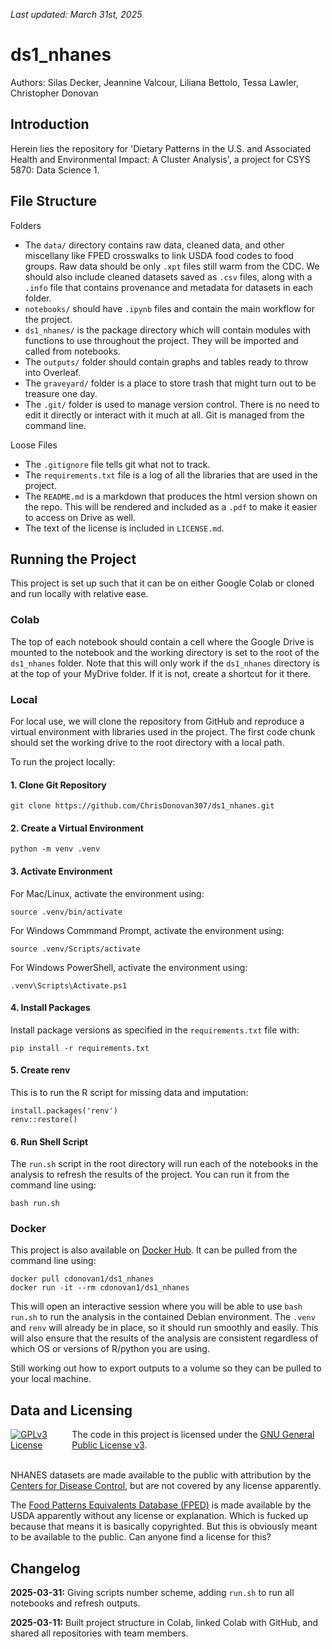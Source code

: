 _Last updated: March 31st, 2025_

# ds1_nhanes

Authors: Silas Decker, Jeannine Valcour, Liliana Bettolo, Tessa Lawler, Christopher Donovan

## Introduction

Herein lies the repository for 'Dietary Patterns in the U.S. and Associated Health and
Environmental Impact: A Cluster Analysis', a project for CSYS 5870: Data Science 1. 

## File Structure

Folders

- The `data/` directory contains raw data, cleaned data, and other miscellany like FPED crosswalks to link USDA food codes to food groups. Raw data should be only `.xpt` files still warm from the CDC. We should also include cleaned datasets saved as `.csv` files, along with a `.info` file that contains provenance and metadata for datasets in each folder. 
- `notebooks/` should have `.ipynb` files and contain the main workflow for the project. 
- `ds1_nhanes/` is the package directory which will contain modules with functions to use throughout the project. They will be imported and called from notebooks.
- The `outputs/` folder should contain graphs and tables ready to throw into Overleaf. 
- The `graveyard/` folder is a place to store trash that might turn out to be treasure one day.
- The `.git/` folder is used to manage version control. There is no need to edit it directly or interact with it much at all. Git is managed from the command line.

Loose Files

- The `.gitignore` file tells git what not to track.
- The `requirements.txt` file is a log of all the libraries that are used in the project. 
- The `README.md` is a markdown that produces the html version shown on the repo. This will be rendered and included as a `.pdf` to make it easier to access on Drive as well.
- The text of the license is included in `LICENSE.md`. 

## Running the Project

This project is set up such that it can be on either Google Colab or cloned and run locally with relative ease.

### Colab

The top of each notebook should contain a cell where the Google Drive is mounted to the notebook and the working directory is set to the root of the `ds1_nhanes` folder. Note that this will only work if the `ds1_nhanes` directory is at the top of your MyDrive folder. If it is not, create a shortcut for it there. 

### Local

For local use, we will clone the repository from GitHub and reproduce a virtual environment with libraries used in the project. The first code chunk should set the working drive to the root directory with a local path.

To run the project locally:

#### 1. Clone Git Repository

```
git clone https://github.com/ChrisDonovan307/ds1_nhanes.git
```

#### 2. Create a Virtual Environment

```
python -m venv .venv
```

#### 3. Activate Environment

For Mac/Linux, activate the environment using:

```
source .venv/bin/activate
```

For Windows Commmand Prompt, activate the environment using:

```
source .venv/Scripts/activate
```

For Windows PowerShell, activate the environment using:

```
.venv\Scripts\Activate.ps1
```

#### 4. Install Packages

Install package versions as specified in the `requirements.txt` file with:

```
pip install -r requirements.txt
```

#### 5. Create renv

This is to run the R script for missing data and imputation:

```
install.packages('renv')
renv::restore()
```

#### 6. Run Shell Script

The `run.sh` script in the root directory will run each of the notebooks in the analysis to refresh the results of the project. You can run it from the command line using:

```
bash run.sh
```

### Docker

This project is also available on [Docker Hub](https://hub.docker.com/). It can be pulled from the command line using:

```
docker pull cdonovan1/ds1_nhanes
docker run -it --rm cdonovan1/ds1_nhanes
```

This will open an interactive session where you will be able to use `bash run.sh` to run the analysis in the contained Debian environment. The `.venv` and `renv` will already be in place, so it should run smoothly and easily. This will also ensure that the results of the analysis are consistent regardless of which OS or versions of R/python you are using.

Still working out how to export outputs to a volume so they can be pulled to your local machine.

## Data and Licensing

<div style="display: flex; align-items: center;">
  <a rel="license" href="https://www.gnu.org/licenses/gpl-3.0.en.html#license-text">
    <img alt="GPLv3 License" style="border-width:0; margin-right: 10px;" src="https://www.gnu.org/graphics/gplv3-or-later-sm.png" />
  </a>
  <span>
    The code in this project is licensed under the 
    <a rel="license" href="https://www.gnu.org/licenses/gpl-3.0.en.html#license-text">GNU General Public License v3</a>.
  </span>
</div>
<br>

NHANES datasets are made available to the public with attribution by the [Centers for Disease Control](https://wwwn.cdc.gov/nchs/nhanes/Default.aspx), but are not covered by any license apparently.

The [Food Patterns Equivalents Database (FPED)](https://www.ars.usda.gov/northeast-area/beltsville-md-bhnrc/beltsville-human-nutrition-research-center/food-surveys-research-group/docs/fndds-download-databases/) is made available by the USDA apparently without any license or explanation. Which is fucked up because that means it is basically copyrighted. But this is obviously meant to be available to the public. Can anyone find a license for this?

## Changelog

**2025-03-31:** Giving scripts number scheme, adding `run.sh` to run all notebooks and refresh outputs.

**2025-03-11:** Built project structure in Colab, linked Colab with GitHub, and shared all repositories with team members.
